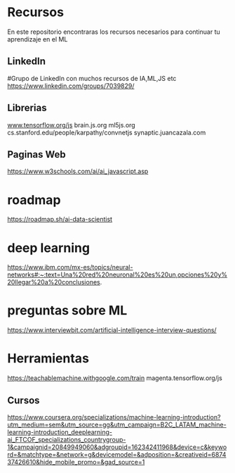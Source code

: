 # Recursos
En este repositorio encontraras los recursos necesarios para continuar tu aprendizaje en el ML

## LinkedIn 
#Grupo de LinkedIn con muchos recursos de IA,ML,JS etc
https://www.linkedin.com/groups/7039829/


## Librerias 
www.tensorflow.org/js
brain.js.org
ml5js.org
cs.stanford.edu/people/karpathy/convnetjs
synaptic.juancazala.com


## Paginas Web 
https://www.w3schools.com/ai/ai_javascript.asp

# roadmap
https://roadmap.sh/ai-data-scientist

# deep learning 
https://www.ibm.com/mx-es/topics/neural-networks#:~:text=Una%20red%20neuronal%20es%20un,opciones%20y%20llegar%20a%20conclusiones.

# preguntas sobre ML 
https://www.interviewbit.com/artificial-intelligence-interview-questions/

# Herramientas
https://teachablemachine.withgoogle.com/train
magenta.tensorflow.org/js


## Cursos
https://www.coursera.org/specializations/machine-learning-introduction?utm_medium=sem&utm_source=gg&utm_campaign=B2C_LATAM_machine-learning-introduction_deeplearning-ai_FTCOF_specializations_countrygroup-1&campaignid=20849949060&adgroupid=162342411968&device=c&keyword=&matchtype=&network=g&devicemodel=&adposition=&creativeid=687437426610&hide_mobile_promo=&gad_source=1


